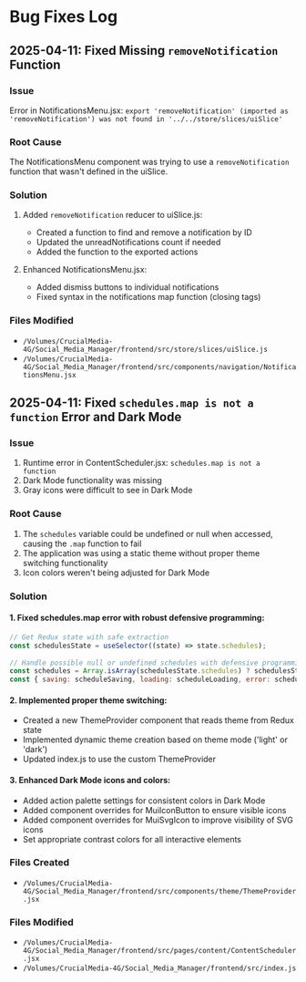 # Bug Fixes Log

## 2025-04-11: Fixed Missing `removeNotification` Function

### Issue
Error in NotificationsMenu.jsx: `export 'removeNotification' (imported as 'removeNotification') was not found in '../../store/slices/uiSlice'`

### Root Cause
The NotificationsMenu component was trying to use a `removeNotification` function that wasn't defined in the uiSlice.

### Solution
1. Added `removeNotification` reducer to uiSlice.js:
   - Created a function to find and remove a notification by ID
   - Updated the unreadNotifications count if needed
   - Added the function to the exported actions

2. Enhanced NotificationsMenu.jsx:
   - Added dismiss buttons to individual notifications
   - Fixed syntax in the notifications map function (closing tags)

### Files Modified
- `/Volumes/CrucialMedia-4G/Social_Media_Manager/frontend/src/store/slices/uiSlice.js`
- `/Volumes/CrucialMedia-4G/Social_Media_Manager/frontend/src/components/navigation/NotificationsMenu.jsx`

## 2025-04-11: Fixed `schedules.map is not a function` Error and Dark Mode

### Issue
1. Runtime error in ContentScheduler.jsx: `schedules.map is not a function`
2. Dark Mode functionality was missing
3. Gray icons were difficult to see in Dark Mode

### Root Cause
1. The `schedules` variable could be undefined or null when accessed, causing the `.map` function to fail
2. The application was using a static theme without proper theme switching functionality
3. Icon colors weren't being adjusted for Dark Mode

### Solution

#### 1. Fixed schedules.map error with robust defensive programming:
```jsx
// Get Redux state with safe extraction
const schedulesState = useSelector((state) => state.schedules);
  
// Handle possible null or undefined schedules with defensive programming
const schedules = Array.isArray(schedulesState.schedules) ? schedulesState.schedules : [];
const { saving: scheduleSaving, loading: scheduleLoading, error: scheduleError } = schedulesState;
```

#### 2. Implemented proper theme switching:
   - Created a new ThemeProvider component that reads theme from Redux state
   - Implemented dynamic theme creation based on theme mode ('light' or 'dark')
   - Updated index.js to use the custom ThemeProvider

#### 3. Enhanced Dark Mode icons and colors:
   - Added action palette settings for consistent colors in Dark Mode
   - Added component overrides for MuiIconButton to ensure visible icons
   - Added component overrides for MuiSvgIcon to improve visibility of SVG icons
   - Set appropriate contrast colors for all interactive elements

### Files Created
- `/Volumes/CrucialMedia-4G/Social_Media_Manager/frontend/src/components/theme/ThemeProvider.jsx`

### Files Modified
- `/Volumes/CrucialMedia-4G/Social_Media_Manager/frontend/src/pages/content/ContentScheduler.jsx`
- `/Volumes/CrucialMedia-4G/Social_Media_Manager/frontend/src/index.js`
